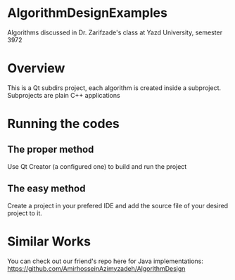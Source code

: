 # AlgorithmDesignExamples
Algorithms discussed in Dr. Zarifzade's class at Yazd University, semester 3972

# Overview
This is a Qt subdirs project, each algorithm is created inside a subproject. 
Subprojects are plain C++ applications

# Running the codes
## The proper method
Use Qt Creator (a configured one) to build and run the project
## The easy method
Create a project in your prefered IDE and add the source file of your desired project to it.

# Similar Works
You can check out our friend's repo here for Java implementations:
https://github.com/AmirhosseinAzimyzadeh/AlgorithmDesign
